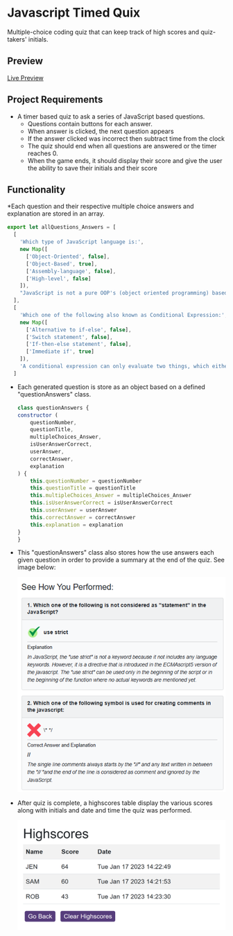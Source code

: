 # Javascript Timed Quix
Multiple-choice coding quiz that can keep track of high scores and quiz-takers' initials.

## Preview
[Live Preview](https://dodzikojo.github.io/Timed-Quiz/ "Live Preview")

## Project Requirements
* A timer based quiz to ask a series of JavaScript based questions.
  * Questions contain buttons for each answer.
  * When answer is clicked, the next question appears
  * If the answer clicked was incorrect then subtract time from the clock
  * The quiz should end when all questions are answered or the timer reaches 0.
  * When the game ends, it should display their score and give the user the ability to save their initials and their score

## Functionality
*Each question and their respective multiple choice answers and explanation are stored in an array.

```javascript
export let allQuestions_Answers = [
  [
    'Which type of JavaScript language is:',
    new Map([
      ['Object-Oriented', false],
      ['Object-Based', true],
      ['Assembly-language', false],
      ['High-level', false]
    ]),
    "JavaScript is not a pure OOP's (object oriented programming) based languages such as PHP, java or many other languages, although it is an object-based language. It is not OOP's based language, because it doesn't have three basic properties of object-oriented programming languages, such as polymorphism, encapsulation, and inheritance."
  ],
  [
    'Which one of the following also known as Conditional Expression:',
    new Map([
      ['Alternative to if-else', false],
      ['Switch statement', false],
      ['If-then-else statement', false],
      ['Immediate if', true]
    ]),
    'A conditional expression can only evaluate two things, which either true or false, that are purely based on the evaluation of the condition'
  ]
```

* Each generated question is store as an object based on a defined "questionAnswers" class. 
    ```javascript
    class questionAnswers {
    constructor (
        questionNumber,
        questionTitle,
        multipleChoices_Answer,
        isUserAnswerCorrect,
        userAnswer,
        correctAnswer,
        explanation
    ) {
        this.questionNumber = questionNumber
        this.questionTitle = questionTitle
        this.multipleChoices_Answer = multipleChoices_Answer
        this.isUserAnswerCorrect = isUserAnswerCorrect
        this.userAnswer = userAnswer
        this.correctAnswer = correctAnswer
        this.explanation = explanation
    }
    }
    ```
* This "questionAnswers" class also stores how the use answers each given question in order to provide a summary at the end of the quiz. See image below:
  
    ![preview](/preview/explanation-page.png)

* After quiz is complete, a highscores table display the various scores along with initials and date and time the quiz was performed.
  
    ![preview](/preview/highscores.png)


